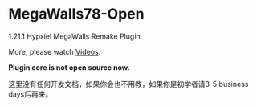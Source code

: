 # MegaWalls78-Open
1.21.1 Hypxiel MegaWalls Remake Plugin

More, please watch [Videos](https://space.bilibili.com/386919430/channel/collectiondetail?sid=3482643).


**Plugin core is not open source now.**


这里没有任何开发文档，如果你会也不用教，如果你是初学者请3-5 business days后再来。